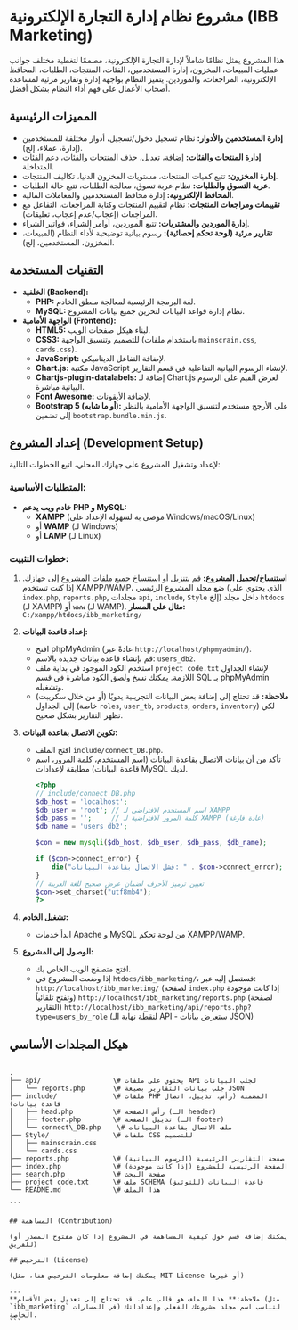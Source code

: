 # مشروع نظام إدارة التجارة الإلكترونية (IBB Marketing)

هذا المشروع يمثل نظامًا شاملاً لإدارة التجارة الإلكترونية، مصممًا لتغطية مختلف جوانب عمليات المبيعات، المخزون، إدارة المستخدمين، الفئات، المنتجات، الطلبات، المحافظ الإلكترونية، المراجعات، والموردين. يتميز النظام بواجهة إدارة وتقارير مرئية لمساعدة أصحاب الأعمال على فهم أداء النظام بشكل أفضل.

## المميزات الرئيسية

* **إدارة المستخدمين والأدوار:** نظام تسجيل دخول/تسجيل، أدوار مختلفة للمستخدمين (إدارة، عملاء، إلخ).
* **إدارة المنتجات والفئات:** إضافة، تعديل، حذف المنتجات والفئات، دعم الفئات المتداخلة.
* **إدارة المخزون:** تتبع كميات المنتجات، مستويات المخزون الدنيا، تكاليف المنتجات.
* **عربة التسوق والطلبات:** نظام عربة تسوق، معالجة الطلبات، تتبع حالة الطلبات.
* **المحافظ الإلكترونية:** إدارة محافظ المستخدمين والمعاملات المالية.
* **تقييمات ومراجعات المنتجات:** نظام لتقييم المنتجات وكتابة المراجعات، التفاعل مع المراجعات (إعجاب/عدم إعجاب، تعليقات).
* **إدارة الموردين والمشتريات:** تتبع الموردين، أوامر الشراء، فواتير الشراء.
* **تقارير مرئية (لوحة تحكم إحصائية):** رسوم بيانية توضيحية لأداء النظام (المبيعات، المخزون، المستخدمين، إلخ).

## التقنيات المستخدمة

* **الخلفية (Backend):**
    * **PHP:** لغة البرمجة الرئيسية لمعالجة منطق الخادم.
    * **MySQL:** نظام إدارة قواعد البيانات لتخزين جميع بيانات المشروع.
* **الواجهة الأمامية (Frontend):**
    * **HTML5:** لبناء هيكل صفحات الويب.
    * **CSS3:** للتصميم وتنسيق الواجهة (باستخدام ملفات `mainscrain.css`, `cards.css`).
    * **JavaScript:** لإضافة التفاعل الديناميكي.
    * **Chart.js:** مكتبة JavaScript لإنشاء الرسوم البيانية التفاعلية في قسم التقارير.
    * **Chartjs-plugin-datalabels:** إضافة لـ Chart.js لعرض القيم على الرسوم البيانية مباشرة.
    * **Font Awesome:** لإضافة الأيقونات.
    * **Bootstrap 5 (أو ما شابه):** على الأرجح مستخدم لتنسيق الواجهة الأمامية بالنظر إلى تضمين `bootstrap.bundle.min.js`.

## إعداد المشروع (Development Setup)

لإعداد وتشغيل المشروع على جهازك المحلي، اتبع الخطوات التالية:

### المتطلبات الأساسية:

* **خادم ويب يدعم PHP و MySQL:**
    * **XAMPP** (موصى به لسهولة الإعداد على Windows/macOS/Linux)
    * أو **WAMP** (لـ Windows)
    * أو **LAMP** (لـ Linux)

### خطوات التثبيت:

1.  **استنساخ/تحميل المشروع:**
    قم بتنزيل أو استنساخ جميع ملفات المشروع إلى جهازك.
    إذا كنت تستخدم XAMPP/WAMP، ضع مجلد المشروع الرئيسي (الذي يحتوي على `index.php`, `reports.php`, مجلدات `api`, `include`, `Style` إلخ) داخل مجلد `htdocs` (لـ XAMPP) أو `www` (لـ WAMP).
    **مثال على المسار:** `C:/xampp/htdocs/ibb_marketing/`

2.  **إعداد قاعدة البيانات:**
    * افتح phpMyAdmin (عادةً عبر `http://localhost/phpmyadmin/`).
    * قم بإنشاء قاعدة بيانات جديدة بالاسم: `users_db2`.
    * استخدم الكود الموجود في بداية ملف `project code.txt` لإنشاء الجداول اللازمة. يمكنك نسخ ولصق الكود مباشرة في قسم SQL بـ phpMyAdmin وتشغيله.
    * **ملاحظة:** قد تحتاج إلى إضافة بعض البيانات التجريبية يدويًا (أو من خلال سكريبت) إلى الجداول (خاصة `roles`, `user_tb`, `products`, `orders`, `inventory`) لكي تظهر التقارير بشكل صحيح.

3.  **تكوين الاتصال بقاعدة البيانات:**
    * افتح الملف `include/connect_DB.php`.
    * تأكد من أن بيانات الاتصال بقاعدة البيانات (اسم المستخدم، كلمة المرور، اسم قاعدة البيانات) مطابقة لإعدادات MySQL لديك.
        ```php
        <?php
        // include/connect_DB.php
        $db_host = 'localhost';
        $db_user = 'root'; // اسم المستخدم الافتراضي لـ XAMPP
        $db_pass = '';     // كلمة المرور الافتراضية لـ XAMPP (عادة فارغة)
        $db_name = 'users_db2';

        $con = new mysqli($db_host, $db_user, $db_pass, $db_name);

        if ($con->connect_error) {
            die("فشل الاتصال بقاعدة البيانات: " . $con->connect_error);
        }
        // تعيين ترميز الأحرف لضمان عرض صحيح للغة العربية
        $con->set_charset("utf8mb4");
        ?>
        ```

4.  **تشغيل الخادم:**
    * ابدأ خدمات Apache و MySQL من لوحة تحكم XAMPP/WAMP.

5.  **الوصول إلى المشروع:**
    * افتح متصفح الويب الخاص بك.
    * إذا وضعت المشروع في `htdocs/ibb_marketing/`، فستصل إليه عبر:
        `http://localhost/ibb_marketing/` (لصفحة `index.php` إذا كانت موجودة وتفتح تلقائياً)
        `http://localhost/ibb_marketing/reports.php` (لصفحة التقارير)
        `http://localhost/ibb_marketing/api/reports.php?type=users_by_role` (لنقطة نهاية الـ API - ستعرض بيانات JSON)

## هيكل المجلدات الأساسي

````

.
├── api/                  \# يحتوي على ملفات API لجلب البيانات
│   └── reports.php       \# جلب بيانات التقارير بصيغة JSON
├── include/              \# ملفات PHP المضمنة (رأس، تذييل، اتصال قاعدة بيانات)
│   ├── head.php          \# رأس الصفحة (الـ header)
│   ├── footer.php        \# تذييل الصفحة (الـ footer)
│   └── connect\_DB.php    \# ملف الاتصال بقاعدة البيانات
├── Style/                \# ملفات CSS للتصميم
│   ├── mainscrain.css
│   └── cards.css
├── reports.php           \# صفحة التقارير الرئيسية (الرسوم البيانية)
├── index.php             \# الصفحة الرئيسية للمشروع (إذا كانت موجودة)
├── search.php            \# صفحة البحث
├── project code.txt      \# ملف SCHEMA قاعدة البيانات (للتوثيق)
└── README.md             \# هذا الملف

```

## المساهمة (Contribution)

(يمكنك إضافة قسم حول كيفية المساهمة في المشروع إذا كان مفتوح المصدر أو للفريق)

## الترخيص (License)

(يمكنك إضافة معلومات الترخيص هنا، مثل MIT License أو غيرها)

---
**ملاحظة:** هذا الملف هو قالب عام. قد تحتاج إلى تعديل بعض الأقسام (مثل `ibb_marketing` في المسارات) لتناسب اسم مجلد مشروعك الفعلي وإعداداتك الخاصة.
```